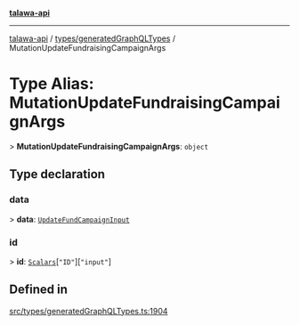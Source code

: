 [**talawa-api**](../../../README.md)

***

[talawa-api](../../../modules.md) / [types/generatedGraphQLTypes](../README.md) / MutationUpdateFundraisingCampaignArgs

# Type Alias: MutationUpdateFundraisingCampaignArgs

\> **MutationUpdateFundraisingCampaignArgs**: `object`

## Type declaration

### data

\> **data**: [`UpdateFundCampaignInput`](UpdateFundCampaignInput.md)

### id

\> **id**: [`Scalars`](Scalars.md)\[`"ID"`\]\[`"input"`\]

## Defined in

[src/types/generatedGraphQLTypes.ts:1904](https://github.com/PalisadoesFoundation/talawa-api/blob/5c5b29a0ea487bda8306089fe128f43f3be29f94/src/types/generatedGraphQLTypes.ts#L1904)
